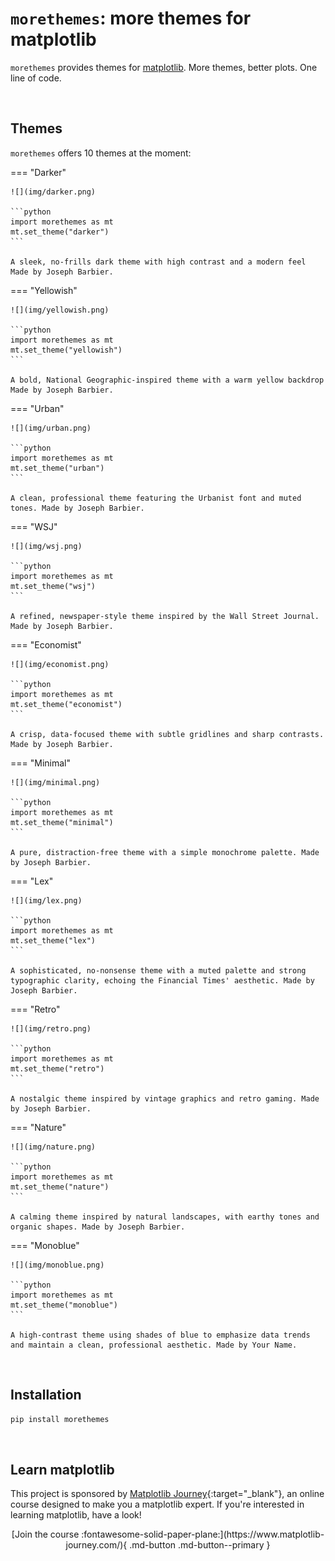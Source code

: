 
<!-- Automatically generated, do not change by hand. Use docs/script/make.py instead. -->

# `morethemes`: more themes for matplotlib

`morethemes` provides themes for [matplotlib](https://matplotlib.org/). More themes, better plots. One line of code.




<br>

## Themes

`morethemes` offers 10 themes at the moment:
    
=== "Darker"

    ![](img/darker.png)

    ```python
    import morethemes as mt
    mt.set_theme("darker")
    ```

    A sleek, no-frills dark theme with high contrast and a modern feel Made by Joseph Barbier.

    
=== "Yellowish"

    ![](img/yellowish.png)

    ```python
    import morethemes as mt
    mt.set_theme("yellowish")
    ```

    A bold, National Geographic-inspired theme with a warm yellow backdrop Made by Joseph Barbier.

    
=== "Urban"

    ![](img/urban.png)

    ```python
    import morethemes as mt
    mt.set_theme("urban")
    ```

    A clean, professional theme featuring the Urbanist font and muted tones. Made by Joseph Barbier.

    
=== "WSJ"

    ![](img/wsj.png)

    ```python
    import morethemes as mt
    mt.set_theme("wsj")
    ```

    A refined, newspaper-style theme inspired by the Wall Street Journal. Made by Joseph Barbier.

    
=== "Economist"

    ![](img/economist.png)

    ```python
    import morethemes as mt
    mt.set_theme("economist")
    ```

    A crisp, data-focused theme with subtle gridlines and sharp contrasts. Made by Joseph Barbier.

    
=== "Minimal"

    ![](img/minimal.png)

    ```python
    import morethemes as mt
    mt.set_theme("minimal")
    ```

    A pure, distraction-free theme with a simple monochrome palette. Made by Joseph Barbier.

    
=== "Lex"

    ![](img/lex.png)

    ```python
    import morethemes as mt
    mt.set_theme("lex")
    ```

    A sophisticated, no-nonsense theme with a muted palette and strong typographic clarity, echoing the Financial Times' aesthetic. Made by Joseph Barbier.

    
=== "Retro"

    ![](img/retro.png)

    ```python
    import morethemes as mt
    mt.set_theme("retro")
    ```

    A nostalgic theme inspired by vintage graphics and retro gaming. Made by Joseph Barbier.

    
=== "Nature"

    ![](img/nature.png)

    ```python
    import morethemes as mt
    mt.set_theme("nature")
    ```

    A calming theme inspired by natural landscapes, with earthy tones and organic shapes. Made by Joseph Barbier.

    
=== "Monoblue"

    ![](img/monoblue.png)

    ```python
    import morethemes as mt
    mt.set_theme("monoblue")
    ```

    A high-contrast theme using shades of blue to emphasize data trends and maintain a clean, professional aesthetic. Made by Your Name.

    

<br>

## Installation

```bash
pip install morethemes
```
    

<br>

## Learn matplotlib

This project is sponsored by [Matplotlib Journey](https://www.matplotlib-journey.com/){:target="\_blank"}, an online course designed to make you a matplotlib expert. If you're interested in learning matplotlib, have a look!

<center>[Join the course :fontawesome-solid-paper-plane:](https://www.matplotlib-journey.com/){ .md-button .md-button--primary  }</center>

<br>
    